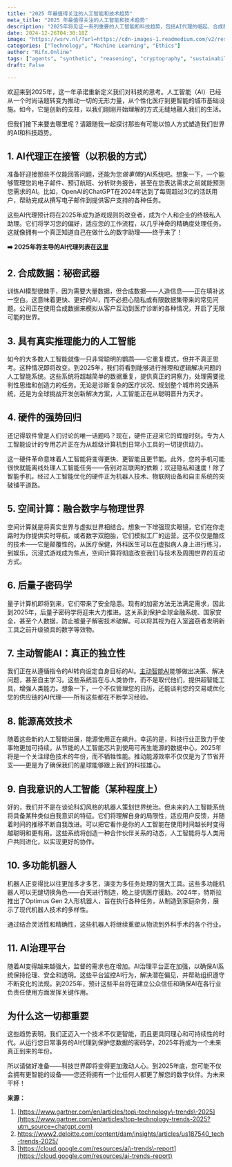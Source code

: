 ```yaml
---
title: "2025 年最值得关注的人工智能和技术趋势"
meta_title: "2025 年最值得关注的人工智能和技术趋势"
description: "2025年将见证一系列重要的人工智能和科技趋势，包括AI代理的崛起、合成数据的应用、具备推理能力的AI、硬件的强势回归、空间计算的融合、后量子密码学的发展、主动智能AI的独立性、能源高效技术的推进、自我意识的AI、多功能机器人的演变以及AI治理平台的加强。这些趋势将推动科技更智能、同理心更强和可持续性更高的发展，重塑人类与技术的互动方式。"
date: 2024-12-26T04:30:18Z
image: "https://wsrv.nl/?url=https://cdn-images-1.readmedium.com/v2/resize:fit:800/1*v9odL_kfv_cgqjzJCo9_oQ.jpeg"
categories: ["Technology", "Machine Learning", "Ethics"]
author: "Rifx.Online"
tags: ["agents", "synthetic", "reasoning", "cryptography", "sustainability"]
draft: False

---
```






欢迎来到2025年，这一年承诺重新定义我们对科技的思考。人工智能（AI）已经从一个时尚话题转变为推动一切的无形力量，从个性化医疗到更智能的城市基础设施。如今，它是创新的支柱，以我们刚刚开始理解的方式无缝地融入我们的生活。

但我们接下来要去哪里呢？请跟随我一起探讨那些有可能以惊人方式塑造我们世界的AI和科技趋势。

## 1\. AI代理正在接管（以积极的方式）

准备好迎接那些不仅能回答问题，还能为您*做事情*的AI系统吧。想象一下，一个能够管理您的电子邮件、预订航班、分析财务报告，甚至在您表达需求之前就能预测您需求的AI。比如，OpenAI的ChatGPT在2024年达到了每周超过3亿的活跃用户，帮助完成从撰写电子邮件到提供客户支持的各种任务。

这些AI代理预计将在2025年成为游戏规则的改变者，成为个人和企业的终极私人助理。它们将学习您的偏好，适应您的工作流程，以几乎神奇的精确度处理任务。这就像拥有一个真正知道自己在做什么的数字助理——终于来了！

**➡️ 2025年将主导的AI代理列表在[这里](https://readmedium.com/a-list-of-ai-agents-set-to-dominate-in-2025-028f975c5b99)**

## 2\. 合成数据：秘密武器

训练AI模型很棘手，因为需要大量数据，但合成数据——人造信息——正在填补这一空白。这意味着更快、更好的AI，而不必担心隐私或有限数据集带来的常见问题。公司正在使用合成数据来模拟从客户互动到医疗诊断的各种情况，开启了无限可能的世界。

## 3\. 具有真实推理能力的人工智能

如今的大多数人工智能就像一只非常聪明的鹦鹉——它重复模式，但并不真正思考。这种情况即将改变。到2025年，我们将看到能够进行推理和逻辑解决问题的人工智能系统。这些系统将超越简单的数据重复，提供真正的洞察力，处理需要批判性思维和创造力的任务。无论是诊断复杂的医疗状况、规划整个城市的交通系统，还是为全球挑战开发创新解决方案，人工智能正在从聪明晋升为天才。

## 4\. 硬件的强势回归

还记得软件曾是人们讨论的唯一话题吗？现在，硬件正迎来它的辉煌时刻。专为人工智能设计的专用芯片正在为从超级计算机到日常小工具的一切提供动力。

这一硬件革命意味着人工智能将变得更快、更智能且更节能。此外，您的手机可能很快就能离线处理人工智能任务——告别对互联网的依赖；欢迎隐私和速度！除了智能手机，经过人工智能优化的硬件正为机器人技术、物联网设备和自主系统的突破铺平道路。

## 5\. 空间计算：融合数字与物理世界

空间计算就是将真实世界与虚拟世界相结合。想象一下增强现实眼镜，它们在你走路时为你提供实时导航，或者数字双胞胎，它们模拟工厂的运营。这不仅仅是酷炫的技术——它是颠覆性的。从医疗保健，外科医生可以在虚拟病人身上进行练习，到娱乐，沉浸式游戏成为焦点，空间计算将彻底改变我们与技术及周围世界的互动方式。

## 6\. 后量子密码学

量子计算机即将到来，它们带来了安全隐患。现有的加密方法无法满足需求，因此到2025年，后量子密码学将迎来大力推进。这关系到保护全球金融系统、国家安全，甚至个人数据，防止被量子解密技术破解。可以将其视为在入室盗窃者发明新工具之前升级锁具的数字等效物。

## 7\. 主动智能AI：真正的独立性

我们正在从遵循指令的AI转向设定自身目标的AI。[主动智能AI](https://addepto.com/blog/agentic-ai-how-to-build-smarter-rag-applications/)能够做出决策、解决问题，甚至自主学习。这些系统旨在与人类协作，而不是取代他们，提供超智能工具，增强人类能力。想象一下，一个不仅管理您的日历，还能谈判您的交易或优化您的供应链的AI代理——所有这些都在不断学习经验。

## 8\. 能源高效技术

随着这些新的人工智能进展，能源使用正在飙升。幸运的是，科技行业正致力于使事物更加可持续。从节能的人工智能芯片到使用可再生能源的数据中心，2025年将是一个关注绿色技术的年份，而不牺牲性能。推动能源效率不仅仅是为了节省开支——更是为了确保我们的星球能够跟上我们的科技雄心。

## 9\. 自我意识的人工智能（某种程度上）

好的，我们并不是在谈论科幻风格的机器人策划世界统治。但未来的人工智能系统将具备某种类似自我意识的特征。它们将理解自身的局限性，适应用户反馈，并随着时间的推移不断自我改进。可以把它看作是你的人工智能在使用时间越长时变得越聪明和更有用。这些系统将创造一种合作伙伴关系的动态，人工智能将与人类用户共同进化，以实现更好的协作。

## 10\. 多功能机器人

机器人正变得比以往更加多才多艺，演变为多任务处理的强大工具。这些多功能机器人可以无缝切换角色——白天进行制造，晚上提供医疗援助。2024年，特斯拉推出了Optimus Gen 2人形机器人，旨在执行各种任务，从制造到家庭杂务，展示了现代机器人技术的多样性。

通过结合灵活性和精确性，这些机器人将继续重塑从物流到外科手术的各个行业。

## 11\. AI治理平台

随着AI变得越来越强大，监督的需求也在增加。AI治理平台正在加强，以确保AI系统保持伦理、安全和透明。这些平台监控AI行为，解决潜在偏见，并帮助组织遵守不断变化的法规。到2025年，预计这些平台将在建立公众信任和确保AI在各行业负责任使用方面发挥关键作用。

## 为什么这一切都重要

这些趋势表明，我们正迈入一个技术不仅更智能，而且更具同理心和可持续性的时代。从运行您日常事务的AI代理到保护您数据的密码学，2025年将成为一个未来真正到来的年份。

所以请做好准备——科技世界即将变得更加激动人心。到2025年底，您可能不仅会拥有更智能的设备——您还将拥有一个比任何人都更了解您的数字伙伴。为未来干杯！

**来源：**

1. [https://www.gartner.com/en/articles/top\-technology\-trends\-2025](https://www.gartner.com/en/articles/top-technology-trends-2025?utm_source=chatgpt.com)
2. [https://www2\.deloitte.com/content/dam/insights/articles/us187540\_tech\-trends\-2025/](https://www2.deloitte.com/content/dam/insights/articles/us187540_tech-trends-2025/)
3. [https://cloud.google.com/resources/ai\-trends\-report](https://cloud.google.com/resources/ai-trends-report)

